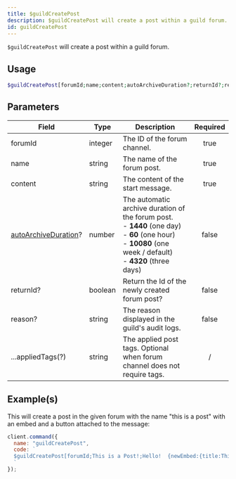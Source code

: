```yaml
---
title: $guildCreatePost
description: $guildCreatePost will create a post within a guild forum.
id: guildCreatePost
---
```


`$guildCreatePost` will create a post within a guild forum.

## Usage

```php
$guildCreatePost[forumId;name;content;autoArchiveDuration?;returnId?;reason?;...appliedTags(?)]
```

## Parameters

| Field                                                                                                          | Type    | Description                                                                                                                                                                     | Required |
| -------------------------------------------------------------------------------------------------------------- | ------- | ------------------------------------------------------------------------------------------------------------------------------------------------------------------------------- | :------: |
| forumId                                                                                                        | integer | The ID of the forum channel.                                                                                                                                                    |   true   |
| name                                                                                                           | string  | The name of the forum post.                                                                                                                                                     |   true   |
| content                                                                                                        | string  | The content of the start message.                                                                                                                                               |   true   |
| [autoArchiveDuration](https://discord-api-types.dev/api/discord-api-types-v10/enum/ThreadAutoArchiveDuration)? | number  | The automatic archive duration of the forum post. <br /> - **1440** (one day) <br /> - **60** (one hour) <br /> - **10080** (one week / default) <br /> - **4320** (three days) |  false   |
| returnId?                                                                                                      | boolean | Return the Id of the newly created forum post?                                                                                                                                  |  false   |
| reason?                                                                                                        | string  | The reason displayed in the guild's audit logs.                                                                                                                                 |  false   |
| ...appliedTags(?)                                                                                              | string  | The applied post tags. Optional when forum channel does not require tags.                                                                                                       |    /     |

## Example(s)

This will create a post in the given forum with the name "this is a post" with an embed and a button attached to the message:

```javascript
client.command({
  name: "guildCreatePost",
  code: `
  $guildCreatePost[forumId;This is a Post!;Hello!  {newEmbed:{title:This is an embed!}} {actionRow:{button:Button:primary:customId:false}};10080;true]
  `
});
```
